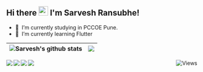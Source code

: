 <!--
First of all why are U here....lol
-->

## Hi there <img src="https://media.giphy.com/media/hvRJCLFzcasrR4ia7z/giphy.gif" width="25px"> I'm Sarvesh Ransubhe!

- 🏫 &nbsp;I’m currently studying in PCCOE Pune.
- 🌱 &nbsp;I’m currently learning Flutter

| <img align="center" src="https://github-readme-stats.vercel.app/api?username=SarveshRansubhe&show_icons=true&include_all_commits=true&theme=algolia&hide_border=true" alt="Sarvesh's github stats" /> | <img align="center" src="https://github-readme-stats.vercel.app/api/top-langs/?username=SarveshRansubhe&layout=compact&theme=buefy&hide_border=true" /> |
| ------------- | ------------- |


<img align="left" src="https://img.shields.io/badge/Flutter-%2302569B.svg?style=for-the-badge&logo=Flutter&logoColor=white" />
<img align="left" src="https://img.shields.io/badge/firebase-%23039BE5.svg?style=for-the-badge&logo=firebase" />
<img align="left" src="https://img.shields.io/badge/dart-%230175C2.svg?style=for-the-badge&logo=dart&logoColor=white" />
<img align="left" src="https://img.shields.io/badge/node.js-6DA55F?style=for-the-badge&logo=node.js&logoColor=white" />

<img align="right" src="https://komarev.com/ghpvc/?username=SarveshRansubhe&label=Profile%20views&color=0e75b6&style=flat" alt="Views" />

